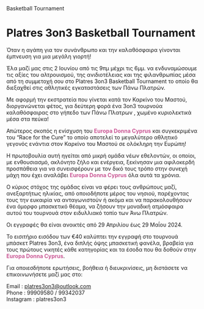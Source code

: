 <!DOCTYPE html>
<html lang="el">
<head>
    <meta charset="UTF-8">
    <meta name="viewport" content="width=device-width, initial-scale=1.0">
    Basketball Tournament
</head>
<body>
    <h1>Platres 3on3 Basketball Tournament </h1>
    <p>
 Όταν η αγάπη για τον συνάνθρωπο και την καλαθόσφαιρα γίνονται έμπνευση για μια μεγάλη γιορτή!
    
 Έλα μαζί μας στις 2 Ιουνίου από τις 9πμ μέχρι τις 6μμ. να ενδυναμώσουμε τις αξίες του αλτρουισμού, της ανιδιοτέλειας και της φιλανθρωπίας μέσα από τη συμμετοχή σου στο Platres 3on3 Basketball Tournament το οποίο θα διεξαχθεί                στις αθλητικές εγκαταστάσεις των Πάνω Πλατρών.
  
Με αφορμή την εκστρατεία που γίνεται κατά τον Καρκίνο του Μαστού, διοργανώνεται φέτος, για δεύτερη φορά ένα 3on3 τουρνούα καλαθόσφαιρας στο γήπεδο των Πάνω Πλατρων , χωμένο κυριολεκτικά μέσα στα πεύκα!

Απώτερος σκοπός η ενίσχυση του <span style="color: #CB5996; font-weight: bold;">Europa Donna Cyprus</span> και συγκεκριμένα του “Race for the Cure” το οποίο αποτελεί το μεγαλύτερο αθλητικό γεγονός ενάντια στον Καρκίνο του Μαστού σε ολόκληρη την Ευρώπη!
   
Η πρωτοβουλία αυτή ηγείται από μικρή ομάδα νέων εθελοντών, οι οποίοι, με ενθουσιασμό, ακλόνητο ζήλο και ενέργεια, ξεκίνησαν μια αφιλοκερδή προσπάθεια για να συνεισφέρουν με τον δικό τους τρόπο στην συνεχή μάχη που έχει αναλάβει <span style="color: #CB5996; font-weight: bold;">Europa Donna Cyprus</span> όλα αυτά τα χρόνια. 

Ο κύριος στόχος της ομάδας είναι να φέρει τους ανθρώπους μαζί, ανεξαρτήτως ηλικίας, από οποιοδήποτε μέρος του νησιού, παρέχοντας τους την ευκαιρία να ανταγωνιστούν ή ακόμα και να παρακολουθήσουν ένα όμορφο μπασκετικό θέαμα, να ζήσουν την μοναδική ατμόσφαιρα αυτού του τουρνουά στον ειδυλλιακό τοπίο των Άνω Πλατρών.
    
Οι εγγραφές θα είναι ανοικτές από 29 Απριλίου έως 29 Μαΐου 2024.
    
Το εισιτήριο εισόδου των €40 καλύπτει την εγγραφή στο τουρνουά μπάσκετ Platres 3on3, ένα διπλής όψης μπασκετική φανέλα, βραβεία για τους πρώτους νικητές κάθε κατηγορίας και τα έσοδα που θα δοθούν στην <span style="color: #CB5996; font-weight: bold;">Europa Donna Cyprus</span>.
    
Για οποιεσδήποτε ερωτήσεις, βοήθεια ή διευκρινίσεις, μη διστάσετε να επικοινωνήσετε μαζί μας στο:
    </p>
    <p>
        Email : <a href="mailto:platres3on3@outlook.com">platres3on3@outlook.com</a><br>
        Phone : 99909580 / 99342037 <br>
        Instagram : platres3on3 
    </p>
</body>
</html>
